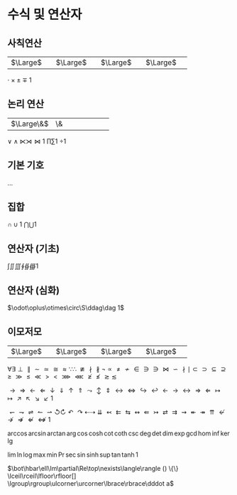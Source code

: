 # 수식 및 연산자
## 사칙연산
|||||||||
|:-:|:-|:-:|:-|:-:|:-|:-:|:-|
$\Large$||$\Large$||$\Large$||$\Large$|

$\cdot\times\pm\mp 1$
## 논리 연산
|||||||||
|:-:|:-|:-:|:-|:-:|:-|:-:|:-|
$\Large\&$|\\&||||||


$\vee\wedge\ltimes\rtimes\bowtie 1$
$\prod\sum 1$
$\div 1$
## 기본 기호
$\dots$
## 집합
$\cap\cup 1$
$\bigcap\bigcup 1$
## 연산자 (기초)
$\int\iint\iiint\oint\oiint\oiiint 1$
## 연산자 (심화)
$\odot\oplus\otimes\circ\S\ddag\dag 1$

## 이모저모
|||||||||
|:-:|:-|:-:|:-|:-:|:-|:-:|:-|
$\Large$||$\Large$||$\Large$||$\Large$|
$\forall\exists\perp\parallel\sim\simeq\cong\approx\because\therefore\ncong\nmid\nparallel\neg\propto\ne\nsim\in\owns\ni\Join\backsim\nmid\mid\subset\supset\subseteq\supseteq\geq\gg\leq\ll\gt\lt\ggg\lll\ngeq\nleq\gtrsim\lesssim$

$\rightarrow\Rightarrow\leftarrow\Leftarrow\downarrow\Downarrow\uparrow\Uparrow\leadsto\updownarrow\Updownarrow\leftrightarrow\Leftrightarrow\hookrightarrow\hookleftarrow\longleftarrow\longrightarrow\longleftrightarrow\Longrightarrow\Longleftarrow\longmapsto\mapsto\nearrow\nwarrow\searrow\swarrow 1$

$\leftharpoondown\rightharpoondown\rightleftharpoons\leftharpoonup\rightharpoonup\circlearrowleft\circlearrowright\curvearrowleft\curvearrowright\dashleftarrow\dashrightarrow\downdownarrows\leftarrowtail\leftleftarrows\leftrightarrows\leftrightsquigarrow\Lleftarrow\rightarrowtail\rightleftarrows\rightrightarrows\rightsquigarrow\twoheadleftarrow\twoheadrightarrow\upuparrows\nleftarrow\nrightarrow\nRightarrow\nLeftarrow\nLeftrightarrow 1$

$\arccos\arcsin\arctan\arg\cos\cosh\cot\coth\csc\deg\det\dim\exp\gcd\hom\inf\ker\lg$

$\lim\ln\log\max\min\Pr\sec\sin\sinh\sup\tan\tanh 1$

$\bot\hbar\ell\Im\partial\Re\top\nexists\langle\rangle () \{\} \lceil\rceil\lfloor\rfloor[] \lgroup\rgroup\ulcorner\urcorner\lbrace\rbrace\dddot a$
